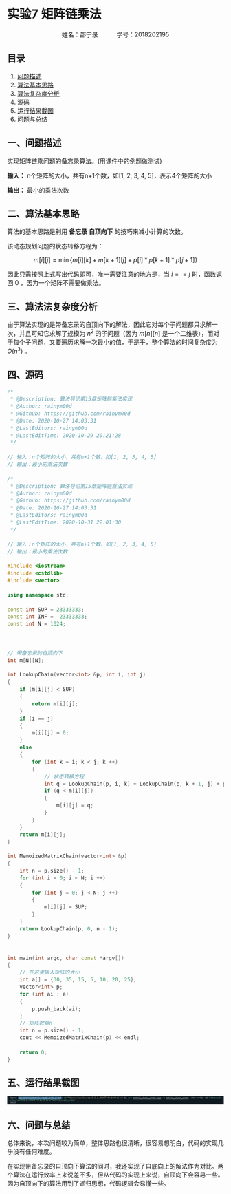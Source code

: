 # 实验7 矩阵链乘法
<center>姓名：邵宁录&nbsp&nbsp&nbsp&nbsp&nbsp&nbsp&nbsp&nbsp&nbsp&nbsp&nbsp学号：2018202195</center>

## 目录
 1. [问题描述](#一问题描述)
 2. [算法基本思路](#二算法基本思路)
 3. [算法复杂度分析](#三算法复杂度分析)
 4. [源码](#四源码)
 5. [运行结果截图](#五运行结果截图)
 6. [问题与总结](#六问题与总结)

## 一、问题描述

实现矩阵链乘问题的备忘录算法。(用课件中的例题做测试)

**输入：** n个矩阵的大小，共有n+1个数，如[1, 2, 3, 4, 5]，表示4个矩阵的大小

**输出：** 最小的乘法次数

## 二、算法基本思路

算法的基本思路是利用 **备忘录** **自顶向下** 的技巧来减小计算的次数。

该动态规划问题的状态转移方程为：

$$m[i][j] =\min \{m[i][k] + m[k+1][j]+p[i]*p[k+1]*p[j+1]\}$$

因此只需按照上式写出代码即可，唯一需要注意的地方是，当 $i==j$ 时，函数返回 $0$ ，因为一个矩阵不需要做乘法。

## 三、算法法复杂度分析

由于算法实现的是带备忘录的自顶向下的解法，因此它对每个子问题都只求解一次，并且可知它求解了规模为 $n^2$ 的子问题（因为 $m[n][n]$ 是一个二维表），而对于每个子问题，又要遍历求解一次最小的值，于是乎，整个算法的时间复杂度为 $O(n^3)$ 。

## 四、源码

~~~c++
/*
 * @Description: 算法导论第15章矩阵链乘法实现
 * @Author: rainym00d
 * @Github: https://github.com/rainym00d
 * @Date: 2020-10-27 14:03:31
 * @LastEditors: rainym00d
 * @LastEditTime: 2020-10-29 20:21:28
 */

// 输入：n个矩阵的大小，共有n+1个数，如[1, 2, 3, 4, 5]
// 输出：最小的乘法次数

/*
 * @Description: 算法导论第15章矩阵链乘法实现
 * @Author: rainym00d
 * @Github: https://github.com/rainym00d
 * @Date: 2020-10-27 14:03:31
 * @LastEditors: rainym00d
 * @LastEditTime: 2020-10-31 22:01:30
 */

// 输入：n个矩阵的大小，共有n+1个数，如[1, 2, 3, 4, 5]
// 输出：最小的乘法次数

#include <iostream>
#include <cstdlib>
#include <vector>

using namespace std;

const int SUP = 23333333;
const int INF = -23333333;
const int N = 1024;



// 带备忘录的自顶向下
int m[N][N];

int LookupChain(vector<int> &p, int i, int j)
{
    if (m[i][j] < SUP)
    {
        return m[i][j];
    }
    if (i == j)
    {
        m[i][j] = 0;
    }
    else
    {
        for (int k = i; k < j; k ++)
        {
            // 状态转移方程
            int q = LookupChain(p, i, k) + LookupChain(p, k + 1, j) + p[i] * p[k + 1] * p[j + 1];
            if (q < m[i][j])
            {
                m[i][j] = q;
            }
        }
    }
    return m[i][j];
}

int MemoizedMatrixChain(vector<int> &p)
{
    int n = p.size() - 1;
    for (int i = 0; i < N; i ++)
    {
        for (int j = 0; j < N; j ++)
        {
            m[i][j] = SUP;
        } 
    }
    return LookupChain(p, 0, n - 1);
}


int main(int argc, char const *argv[])
{
    // 在这里输入矩阵的大小
    int a[] = {30, 35, 15, 5, 10, 20, 25};
    vector<int> p;
    for (int ai : a)
    {
        p.push_back(ai);
    }
    // 矩阵数量n
    int n = p.size() - 1;
    cout << MemoizedMatrixChain(p) << endl;
    
    return 0;
}

~~~

## 五、运行结果截图

<img src="pic/result.png">

## 六、问题与总结

总体来说，本次问题较为简单，整体思路也很清晰，很容易想明白，代码的实现几乎没有任何难度。

在实现带备忘录的自顶向下算法的同时，我还实现了自底向上的解法作为对比。两个算法在运行效率上来说差不多，但从代码的实现上来说，自顶向下会容易一些。因为自顶向下的算法用到了递归思想，代码逻辑会易懂一些。
